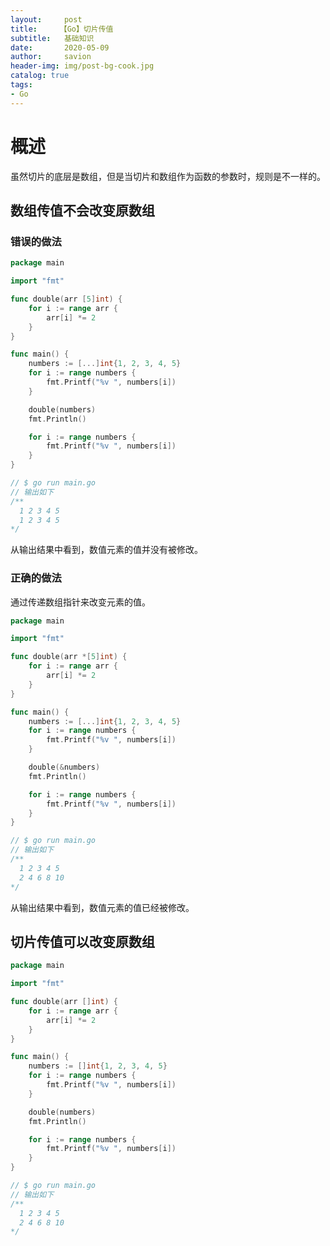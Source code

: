 ```yaml
---
layout:     post
title:     【Go】切片传值
subtitle:   基础知识
date:       2020-05-09
author:     savion
header-img: img/post-bg-cook.jpg
catalog: true
tags:
- Go
---
```


# 概述

虽然切片的底层是数组，但是当切片和数组作为函数的参数时，规则是不一样的。

## 数组传值不会改变原数组

### 错误的做法

```go
package main

import "fmt"

func double(arr [5]int) {
	for i := range arr {
		arr[i] *= 2
	}
}

func main() {
	numbers := [...]int{1, 2, 3, 4, 5}
	for i := range numbers {
		fmt.Printf("%v ", numbers[i])
	}

	double(numbers)
	fmt.Println()

	for i := range numbers {
		fmt.Printf("%v ", numbers[i])
	}
}

// $ go run main.go
// 输出如下
/**
  1 2 3 4 5
  1 2 3 4 5
*/
```

从输出结果中看到，数值元素的值并没有被修改。

### 正确的做法

通过传递数组指针来改变元素的值。

```go
package main

import "fmt"

func double(arr *[5]int) {
	for i := range arr {
		arr[i] *= 2
	}
}

func main() {
	numbers := [...]int{1, 2, 3, 4, 5}
	for i := range numbers {
		fmt.Printf("%v ", numbers[i])
	}

	double(&numbers)
	fmt.Println()

	for i := range numbers {
		fmt.Printf("%v ", numbers[i])
	}
}

// $ go run main.go
// 输出如下 
/**
  1 2 3 4 5
  2 4 6 8 10
*/
```

从输出结果中看到，数值元素的值已经被修改。

## 切片传值可以改变原数组

```go
package main

import "fmt"

func double(arr []int) {
	for i := range arr {
		arr[i] *= 2
	}
}

func main() {
	numbers := []int{1, 2, 3, 4, 5}
	for i := range numbers {
		fmt.Printf("%v ", numbers[i])
	}

	double(numbers)
	fmt.Println()

	for i := range numbers {
		fmt.Printf("%v ", numbers[i])
	}
}

// $ go run main.go
// 输出如下 
/**
  1 2 3 4 5
  2 4 6 8 10
*/
```


